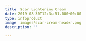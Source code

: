 ```yaml
---
title: Scar Lightening Cream
date: 2019-08-30T12:34:51.000+00:00
type: infoproduct
image: images/scar-cream-header.png
description: ''

---
```

